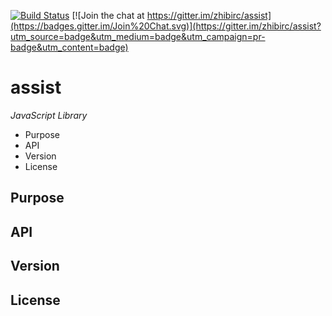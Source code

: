 [![Build Status](https://travis-ci.org/zhibirc/assist.svg?branch=master)](https://travis-ci.org/zhibirc/assist) [![Join the chat at https://gitter.im/zhibirc/assist](https://badges.gitter.im/Join%20Chat.svg)](https://gitter.im/zhibirc/assist?utm_source=badge&utm_medium=badge&utm_campaign=pr-badge&utm_content=badge)
# assist
*JavaScript Library*
- Purpose
- API
- Version
- License

## Purpose
## API
## Version
## License